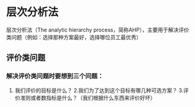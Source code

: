 # 层次分析法
层次分析法（The analytic hierarchy process，简称AHP），主要用于解决评价类问题（例如：选择那种方案最好，选择哪位员工最优秀）
## 评价类问题
### 解决评价类问题时要想到三个问题：
1. 我们评价的目标是什么？
2.我们为了达到这个目标有哪几种可选方案？
3.评价准则或者数指标是什么？（我们根据什么东西来评价好坏）
